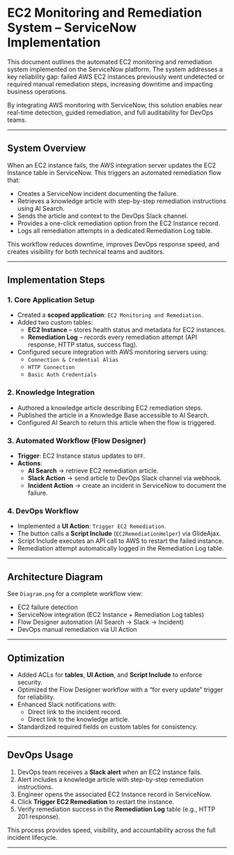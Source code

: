 # EC2 Monitoring and Remediation System – ServiceNow Implementation

This document outlines the automated EC2 monitoring and remediation system implemented on the ServiceNow platform. The system addresses a key reliability gap: failed AWS EC2 instances previously went undetected or required manual remediation steps, increasing downtime and impacting business operations.  

By integrating AWS monitoring with ServiceNow, this solution enables near real-time detection, guided remediation, and full auditability for DevOps teams.  

---

## System Overview

When an EC2 instance fails, the AWS integration server updates the EC2 Instance table in ServiceNow. This triggers an automated remediation flow that:  

- Creates a ServiceNow incident documenting the failure.  
- Retrieves a knowledge article with step-by-step remediation instructions using AI Search.  
- Sends the article and context to the DevOps Slack channel.  
- Provides a one-click remediation option from the EC2 Instance record.  
- Logs all remediation attempts in a dedicated Remediation Log table.  

This workflow reduces downtime, improves DevOps response speed, and creates visibility for both technical teams and auditors.  

---

## Implementation Steps

### 1. Core Application Setup
- Created a **scoped application**: `EC2 Monitoring and Remediation`.  
- Added two custom tables:  
  - **EC2 Instance** – stores health status and metadata for EC2 instances.  
  - **Remediation Log** – records every remediation attempt (API response, HTTP status, success flag).  
- Configured secure integration with AWS monitoring servers using:  
  - `Connection & Credential Alias`  
  - `HTTP Connection`  
  - `Basic Auth Credentials`  

### 2. Knowledge Integration
- Authored a knowledge article describing EC2 remediation steps.  
- Published the article in a Knowledge Base accessible to AI Search.  
- Configured AI Search to return this article when the flow is triggered.  

### 3. Automated Workflow (Flow Designer)
- **Trigger**: EC2 Instance status updates to `OFF`.  
- **Actions**:  
  - **AI Search** → retrieve EC2 remediation article.  
  - **Slack Action** → send article to DevOps Slack channel via webhook.  
  - **Incident Action** → create an incident in ServiceNow to document the failure.  

### 4. DevOps Workflow
- Implemented a **UI Action**: `Trigger EC2 Remediation`.  
- The button calls a **Script Include** (`EC2RemediationHelper`) via GlideAjax.  
- Script Include executes an API call to AWS to restart the failed instance.  
- Remediation attempt automatically logged in the Remediation Log table.  

---

## Architecture Diagram

See `Diagram.png` for a complete workflow view:  
- EC2 failure detection  
- ServiceNow integration (EC2 Instance + Remediation Log tables)  
- Flow Designer automation (AI Search → Slack → Incident)  
- DevOps manual remediation via UI Action  

---

## Optimization

- Added ACLs for **tables**, **UI Action**, and **Script Include** to enforce security.  
- Optimized the Flow Designer workflow with a “for every update” trigger for reliability.  
- Enhanced Slack notifications with:  
  - Direct link to the incident record.  
  - Direct link to the knowledge article.  
- Standardized required fields on custom tables for consistency.  

---

## DevOps Usage

1. DevOps team receives a **Slack alert** when an EC2 instance fails.  
2. Alert includes a knowledge article with step-by-step remediation instructions.  
3. Engineer opens the associated EC2 Instance record in ServiceNow.  
4. Click **Trigger EC2 Remediation** to restart the instance.  
5. Verify remediation success in the **Remediation Log** table (e.g., HTTP 201 response).  

This process provides speed, visibility, and accountability across the full incident lifecycle.  

---
